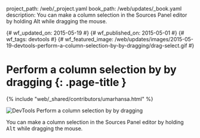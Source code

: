 project_path: /web/_project.yaml book_path: /web/updates/_book.yaml description: You can make a column selection in the Sources Panel editor by holding Alt while dragging the mouse.

{# wf_updated_on: 2015-05-19 #} {# wf_published_on: 2015-05-01 #} {# wf_tags: devtools #} {# wf_featured_image: /web/updates/images/2015-05-19-devtools-perform-a-column-selection-by-by-dragging/drag-select.gif #}

# Perform a column selection by by dragging {: .page-title }

{% include "web/_shared/contributors/umarhansa.html" %}

<img src="/web/updates/images/2015-05-19-devtools-perform-a-column-selection-by-by-dragging/drag-select.gif" alt="DevTools Perform a column selection by by dragging" />

You can make a column selection in the Sources Panel editor by holding <kbd class="kbd">Alt</kbd> while dragging the mouse.﻿